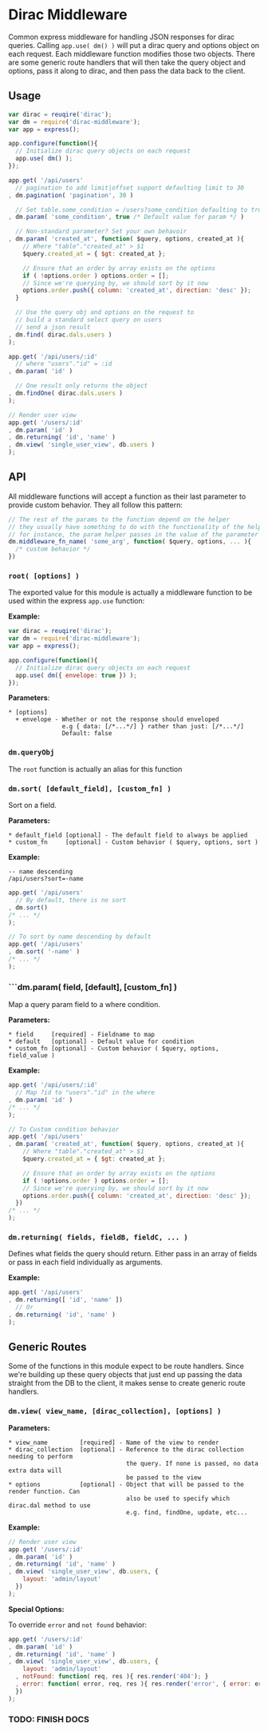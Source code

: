 # Dirac Middleware

Common express middleware for handling JSON responses for dirac queries. Calling ```app.use( dm() )``` will put a dirac query and options object on each request. Each middleware function modifies those two objects. There are some generic route handlers that will then take the query object and options, pass it along to dirac, and then pass the data back to the client.

## Usage

```javascript
var dirac = reuqire('dirac');
var dm = require('dirac-middleware');
var app = express();

app.configure(function(){
  // Initialize dirac query objects on each request
  app.use( dm() );
});

app.get( '/api/users'
  // pagination to add limit|offset support defaulting limit to 30
, dm.pagination( 'pagination', 30 )

  // Set table.some_condition = /users?some_condition defaulting to true
, dm.param( 'some_condition', true /* Default value for param */ )

  // Non-standard parameter? Set your own behavoir
, dm.param( 'created_at', function( $query, options, created_at ){
    // Where "table"."created_at" > $1
    $query.created_at = { $gt: created_at };

    // Ensure that an order by array exists on the options
    if ( !options.order ) options.order = [];
    // Since we're querying by, we should sort by it now
    options.order.push({ column: 'created_at', direction: 'desc' });
  }

  // Use the query obj and options on the request to
  // build a standard select query on users
  // send a json result
, dm.find( dirac.dals.users )
);

app.get( '/api/users/:id'
  // where "users"."id" = :id
, dm.param( 'id' )

  // One result only returns the object
, dm.findOne( dirac.dals.users )
);

// Render user view
app.get( '/users/:id'
, dm.param( 'id' )
, dm.returning( 'id', 'name' )
, dm.view( 'single_user_view', db.users )
);
```

## API

All middleware functions will accept a function as their last parameter to provide custom behavior. They all follow this pattern:

```javascript
// The rest of the params to the function depend on the helper
// they usually have something to do with the functionality of the helper itself
// for instance, the param helper passes in the value of the parameter in the URI
dm.middleware_fn_name( 'some_arg', function( $query, options, ... ){
  /* custom behavior */
})
```

### ```root( [options] )```

The exported value for this module is actually a middleware function to be used within the express ```app.use``` function:

__Example:__

```javascript
var dirac = reuqire('dirac');
var dm = require('dirac-middleware');
var app = express();

app.configure(function(){
  // Initialize dirac query objects on each request
  app.use( dm({ envelope: true }) );
});
```

__Parameters__:

```
* [options]
  + envelope - Whether or not the response should enveloped
               e.g { data: [/*...*/] } rather than just: [/*...*/]
               Default: false
```

### ```dm.queryObj```

The ```root``` function is actually an alias for this function

### ```dm.sort( [default_field], [custom_fn] )```

Sort on a field.

__Parameters:__

```
* default_field [optional] - The default field to always be applied
* custom_fn     [optional] - Custom behavior ( $query, options, sort )
```

__Example:__

```
-- name descending
/api/users?sort=-name
```

```javascript
app.get( '/api/users'
  // By default, there is no sort
, dm.sort()
/* ... */
);

// To sort by name descending by default
app.get( '/api/users'
, dm.sort( '-name' )
/* ... */
);
```

### ```dm.param( field, [default], [custom_fn] )

Map a query param field to a where condition.

__Parameters:__

```
* field     [required] - Fieldname to map
* default   [optional] - Default value for condition
* custom_fn [optional] - Custom behavior ( $query, options, field_value )
```

__Example:__

```javascript
app.get( '/api/users/:id'
  // Map ?id to "users"."id" in the where
, dm.param( 'id' )
/* ... */
);

// To Custom condition behavior
app.get( '/api/users'
, dm.param( 'created_at', function( $query, options, created_at ){
    // Where "table"."created_at" > $1
    $query.created_at = { $gt: created_at };

    // Ensure that an order by array exists on the options
    if ( !options.order ) options.order = [];
    // Since we're querying by, we should sort by it now
    options.order.push({ column: 'created_at', direction: 'desc' });
  })
/* ... */
);
```

### ```dm.returning( fields, fieldB, fieldC, ... )```

Defines what fields the query should return. Either pass in an array of fields or pass in each field individually as arguments.

__Example:__

```javascript
app.get( '/api/users'
, dm.returning([ 'id', 'name' ])
  // Or
, dm.returning( 'id', 'name' )
);
```

## Generic Routes

Some of the functions in this module expect to be route handlers. Since we're building up these query objects that just end up passing the data straight from the DB to the client, it makes sense to create generic route handlers.

### ```dm.view( view_name, [dirac_collection], [options] )```

__Parameters:__

```
* view_name         [required] - Name of the view to render
* dirac_collection  [optional] - Reference to the dirac collection needing to perform
                                 the query. If none is passed, no data extra data will
                                 be passed to the view
* options           [optional] - Object that will be passed to the render function. Can
                                 also be used to specify which dirac.dal method to use
                                 e.g. find, findOne, update, etc...
```

__Example:__

```javascript
// Render user view
app.get( '/users/:id'
, dm.param( 'id' )
, dm.returning( 'id', 'name' )
, dm.view( 'single_user_view', db.users, {
    layout: 'admin/layout'
  })
);
```

__Special Options:__

To override `error` and `not found` behavior:

```javascript
app.get( '/users/:id'
, dm.param( 'id' )
, dm.returning( 'id', 'name' )
, dm.view( 'single_user_view', db.users, {
    layout: 'admin/layout'
  , notFound: function( req, res ){ res.render('404'); }
  , error: function( error, req, res ){ res.render('error', { error: error }); }
  })
);
```

### TODO: FINISH DOCS